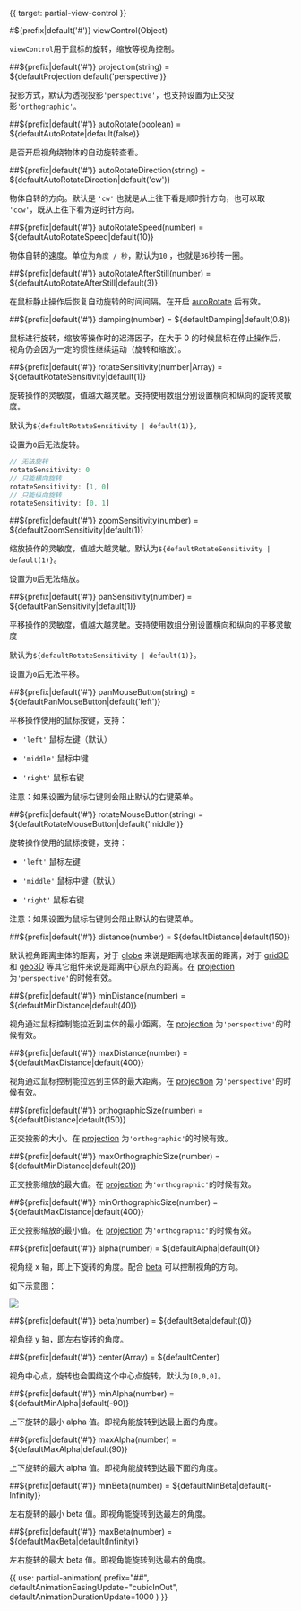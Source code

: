 {{ target: partial-view-control }}

#${prefix|default('#')} viewControl(Object)

`viewControl`用于鼠标的旋转，缩放等视角控制。


##${prefix|default('#')} projection(string) = ${defaultProjection|default('perspective')}

投影方式，默认为透视投影`'perspective'`，也支持设置为正交投影`'orthographic'`。

##${prefix|default('#')} autoRotate(boolean) = ${defaultAutoRotate|default(false)}

是否开启视角绕物体的自动旋转查看。

##${prefix|default('#')} autoRotateDirection(string) = ${defaultAutoRotateDirection|default('cw')}

物体自转的方向。默认是 `'cw'` 也就是从上往下看是顺时针方向，也可以取 `'ccw'`，既从上往下看为逆时针方向。

##${prefix|default('#')} autoRotateSpeed(number) = ${defaultAutoRotateSpeed|default(10)}

物体自转的速度。单位为`角度 / 秒`，默认为`10` ，也就是`36`秒转一圈。


##${prefix|default('#')} autoRotateAfterStill(number) = ${defaultAutoRotateAfterStill|default(3)}

在鼠标静止操作后恢复自动旋转的时间间隔。在开启 [autoRotate](~${componentType}.viewControl.autoRotate) 后有效。

##${prefix|default('#')} damping(number) = ${defaultDamping|default(0.8)}

鼠标进行旋转，缩放等操作时的迟滞因子，在大于 0 的时候鼠标在停止操作后，视角仍会因为一定的惯性继续运动（旋转和缩放）。

##${prefix|default('#')} rotateSensitivity(number|Array) = ${defaultRotateSensitivity|default(1)}

旋转操作的灵敏度，值越大越灵敏。支持使用数组分别设置横向和纵向的旋转灵敏度。

默认为`${defaultRotateSensitivity | default(1)}`。

设置为`0`后无法旋转。

```js
// 无法旋转
rotateSensitivity: 0
// 只能横向旋转
rotateSensitivity: [1, 0]
// 只能纵向旋转
rotateSensitivity: [0, 1]
```

##${prefix|default('#')} zoomSensitivity(number) = ${defaultZoomSensitivity|default(1)}

缩放操作的灵敏度，值越大越灵敏。默认为`${defaultRotateSensitivity | default(1)}`。

设置为`0`后无法缩放。

##${prefix|default('#')} panSensitivity(number) = ${defaultPanSensitivity|default(1)}

平移操作的灵敏度，值越大越灵敏。支持使用数组分别设置横向和纵向的平移灵敏度

默认为`${defaultRotateSensitivity | default(1)}`。

设置为`0`后无法平移。

##${prefix|default('#')} panMouseButton(string) = ${defaultPanMouseButton|default('left')}

平移操作使用的鼠标按键，支持：

+ `'left'` 鼠标左键（默认）

+ `'middle'` 鼠标中键

+ `'right'` 鼠标右键

注意：如果设置为鼠标右键则会阻止默认的右键菜单。

##${prefix|default('#')} rotateMouseButton(string) = ${defaultRotateMouseButton|default('middle')}

旋转操作使用的鼠标按键，支持：

+ `'left'` 鼠标左键

+ `'middle'` 鼠标中键（默认）

+ `'right'` 鼠标右键

注意：如果设置为鼠标右键则会阻止默认的右键菜单。

##${prefix|default('#')} distance(number) = ${defaultDistance|default(150)}

默认视角距离主体的距离，对于 [globe](~globe) 来说是距离地球表面的距离，对于 [grid3D](~grid3D) 和 [geo3D](~geo3D) 等其它组件来说是距离中心原点的距离。在 [projection](~${componentType}.viewControl.projection) 为`'perspective'`的时候有效。

##${prefix|default('#')} minDistance(number) = ${defaultMinDistance|default(40)}

视角通过鼠标控制能拉近到主体的最小距离。在 [projection](~${componentType}.viewControl.projection) 为`'perspective'`的时候有效。

##${prefix|default('#')} maxDistance(number) = ${defaultMaxDistance|default(400)}

视角通过鼠标控制能拉远到主体的最大距离。在 [projection](~${componentType}.viewControl.projection) 为`'perspective'`的时候有效。

##${prefix|default('#')} orthographicSize(number) = ${defaultDistance|default(150)}

正交投影的大小。在 [projection](~${componentType}.viewControl.projection) 为`'orthographic'`的时候有效。

##${prefix|default('#')} maxOrthographicSize(number) = ${defaultMinDistance|default(20)}

正交投影缩放的最大值。在 [projection](~${componentType}.viewControl.projection) 为`'orthographic'`的时候有效。

##${prefix|default('#')} minOrthographicSize(number) = ${defaultMaxDistance|default(400)}

正交投影缩放的最小值。在 [projection](~${componentType}.viewControl.projection) 为`'orthographic'`的时候有效。

##${prefix|default('#')} alpha(number) = ${defaultAlpha|default(0)}

视角绕 x 轴，即上下旋转的角度。配合 [beta](~${componentType}.light.main.beta) 可以控制视角的方向。

如下示意图：

![](~view-alpha-beta.png)

##${prefix|default('#')} beta(number) = ${defaultBeta|default(0)}

视角绕 y 轴，即左右旋转的角度。

##${prefix|default('#')} center(Array) = ${defaultCenter}

视角中心点，旋转也会围绕这个中心点旋转，默认为`[0,0,0]`。

##${prefix|default('#')} minAlpha(number) = ${defaultMinAlpha|default(-90)}

上下旋转的最小 alpha 值。即视角能旋转到达最上面的角度。

##${prefix|default('#')} maxAlpha(number) = ${defaultMaxAlpha|default(90)}

上下旋转的最大 alpha 值。即视角能旋转到达最下面的角度。

##${prefix|default('#')} minBeta(number) = ${defaultMinBeta|default(-Infinity)}

左右旋转的最小 beta 值。即视角能旋转到达最左的角度。

##${prefix|default('#')} maxBeta(number) = ${defaultMaxBeta|default(Infinity)}

左右旋转的最大 beta 值。即视角能旋转到达最右的角度。

{{ use: partial-animation(
    prefix="##",
    defaultAnimationEasingUpdate="cubicInOut",
    defaultAnimationDurationUpdate=1000
) }}

